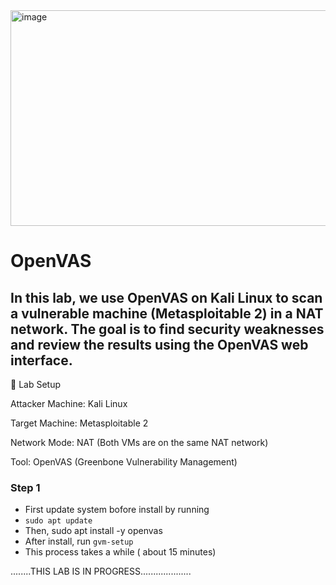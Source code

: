 <img width="1174" height="345" alt="image" src="https://github.com/user-attachments/assets/1f848f71-decd-4827-b50c-00108c4e2508" />


# OpenVAS

In this lab, we use OpenVAS on Kali Linux to scan a vulnerable machine (Metasploitable 2) in a NAT network. The goal is to find security weaknesses and review the results using the OpenVAS web interface.
--------------------------------------------

🧪 Lab Setup

Attacker Machine: Kali Linux

Target Machine: Metasploitable 2

Network Mode: NAT (Both VMs are on the same NAT network)

Tool: OpenVAS (Greenbone Vulnerability Management)

### Step 1
- First update system bofore install by running
- `sudo apt update`
- Then, sudo apt install -y openvas
- After install, run `gvm-setup`
- This process takes a while ( about 15 minutes)

........THIS LAB IS IN PROGRESS....................
